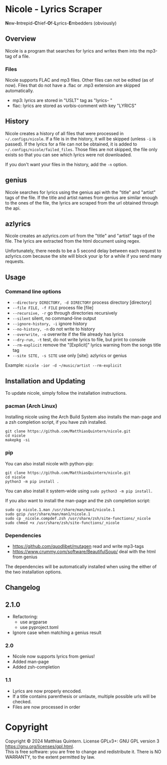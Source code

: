 # Nicole - Lyrics Scraper
**N**ew-**I**ntrepid-**C**hief-**O**f-**L**yrics-**E**mbedders (obviously)

## Overview
Nicole is a program that searches for lyrics and writes them into the mp3-tag of a file.

### Files
Nicole supports FLAC and mp3 files. Other files can not be edited (as of now).
Files that do not have a .flac or .mp3 extension are skipped automatically.
- mp3: lyrics are stored in "USLT" tag as "lyrics-   "
- flac: lyrics are stored as vorbis-comment with key "LYRICS"

## History
Nicole creates a history of all files that were processed in `~/.configs/nicole`.
If a file is in the history, it will be skipped (unless `-i` is passed).
If the lyrics for a file can not be obtained, it is added to `~/.configs/nicole/failed_files`.
Those files are not skipped, the file only exists so that you can see which lyrics were not downloaded.

If you don't want your files in the history, add the `-n` option.

## genius
Nicole searches for lyrics using the genius api with the "title" and "artist" tags of the file.
If the title and artist names from genius are similar enough to the ones of the file,
the lyrics are scraped from the url obtained through the api.

## azlyrics
Nicole creates an azlyrics.com url from the "title" and "artist" tags of the file.
The lyrics are extracted from the html document using regex.

Unfortunately, there needs to be a 5 second delay between each request to azlyrics.com because 
the site will block your ip for a while if you send many requests.

## Usage

### Command line options
- `--directory DIRECTORY, -d DIRECTORY`
                          process directory [directory]
- `--file FILE, -f FILE`  process file [file]
- `--recursive, -r`       go through directories recursively
- `--silent`              silent, no command-line output
- `--ignore-history, -i`  ignore history
- `--no-history, -n`      do not write to history
- `--overwrite, -o`       overwrite if the file already has lyrics
- `--dry-run, -t`         test, do not write lyrics to file, but print to console
- `--rm-explicit`         remove the "[Explicit]" lyrics warning from the songs title tag
- `--site SITE, -s SITE`  use only [site]: azlyrics or genius


Example: `nicole -ior -d ~/music/artist --rm-explicit`

## Installation and Updating
To update nicole, simply follow the installation instructions.

### pacman (Arch Linux)
Installing nicole using the Arch Build System also installs the man-page and a zsh completion script, if you have zsh installed.
```shell
git clone https://github.com/MatthiasQuintern/nicole.git
cd nicole
makepkg -si
```

### pip
You can also install nicole with python-pip:
```shell
git clone https://github.com/MatthiasQuintern/nicole.git
cd nicole
python3 -m pip install .
```
You can also install it system-wide using `sudo python3 -m pip install.`

If you also want to install the man-page and the zsh completion script:
```shell
sudo cp nicole.1.man /usr/share/man/man1/nicole.1
sudo gzip /usr/share/man/man1/nicole.1
sudo cp _nicole.compdef.zsh /usr/share/zsh/site-functions/_nicole
sudo chmod +x /usr/share/zsh/site-functions/_nicole
```

### Dependencies
- https://github.com/quodlibet/mutagen read and write mp3-tags
- https://www.crummy.com/software/BeautifulSoup/ deal with the html from genius

The dependencies will be automatically installed when using the either of the two installation options.

## Changelog
## 2.1.0
- Refactoring:
    - use argparse
    - use pyproject.toml
- Ignore case when matching a genius result

### 2.0
- Nicole now supports lyrics from genius!
- Added man-page
- Added zsh-completion

### 1.1
- Lyrics are now properly encoded.
- If a title contains parenthesis or umlaute, multiple possible urls will be checked.
- Files are now processed in order

# Copyright
Copyright  ©  2024  Matthias  Quintern.  License GPLv3+: GNU GPL version 3 <https://gnu.org/licenses/gpl.html>.\
This is free software: you are free to change and redistribute it.  There is NO WARRANTY, to the extent permitted by law.
